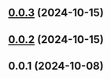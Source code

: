 ## [0.0.3](https://github.com/jucian0/module-federation-react-bridge/compare/v0.0.2...v0.0.3) (2024-10-15)



## [0.0.2](https://github.com/jucian0/module-federation-react-bridge/compare/v0.0.1...v0.0.2) (2024-10-15)



## 0.0.1 (2024-10-08)



